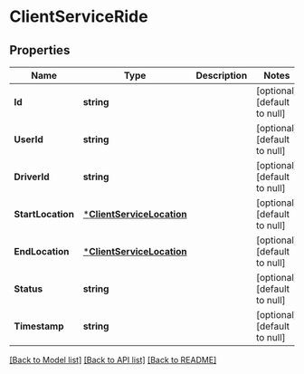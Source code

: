 # ClientServiceRide

## Properties
Name | Type | Description | Notes
------------ | ------------- | ------------- | -------------
**Id** | **string** |  | [optional] [default to null]
**UserId** | **string** |  | [optional] [default to null]
**DriverId** | **string** |  | [optional] [default to null]
**StartLocation** | [***ClientServiceLocation**](client_serviceLocation.md) |  | [optional] [default to null]
**EndLocation** | [***ClientServiceLocation**](client_serviceLocation.md) |  | [optional] [default to null]
**Status** | **string** |  | [optional] [default to null]
**Timestamp** | **string** |  | [optional] [default to null]

[[Back to Model list]](../README.md#documentation-for-models) [[Back to API list]](../README.md#documentation-for-api-endpoints) [[Back to README]](../README.md)

